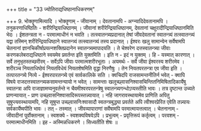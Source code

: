 +++
title = "33 ज्योतिराद्यधिष्ठानाधिकरणम्"

+++
9. भोक्तॄणामित्यादि । भोक्तॄणाम् - जीवानाम् । देवतानामपि - अग्न्यादिदेवतानामपि । तनुकरणाधिष्ठितिः - शरीरेन्द्रियाधिष्ठानम् । जीवानां शरीरेन्द्रियाधिष्ठानम्, देवतानां चक्षुरादीन्द्रियाधिष्ठानमिति भेदः । ईशतन्त्रता न - परमात्माधीनं न भवति । तत्स्वातन्त्र्यप्रदानात् तेषां जीवदेवतानां स्वातन्त्र्यं तत्स्वातन्त्र्यं यद्वा तस्मिन् शरीरेन्द्रियाधिष्ठाने स्वातन्त्र्यं तत्स्वातन्त्र्यं तस्य प्रदानात् । ईश्वरः खलु सामान्येन सर्वेषामपि चेतनानां ज्ञानचिकीर्षाप्रयत्नशक्तिप्रदानेन स्वातन्त्र्यमापादयति । ते चेश्वरेण दत्तस्वातन्त्र्या जीवाः करणकलेबराद्यधिष्ठाने स्वयमेव प्रवर्तन्त इति युक्तमिति । इति न - इदं न युक्तम् । हि - यस्मात् कारणात् । सर्वे तनुभृतस्तच्छरीरम् - सर्वेऽपि जीवाः परमात्मशरीरभूताः । अयमर्थः - सर्वे जीवा ईश्वरस्य शरीरमेव । शरीरञ्च नियताधिष्ठेयं नियतविधेयं नियतशेषमिति वृद्धा निरणैषुः । तेन नियतपरतन्त्रा एव जीवा इति । तत्पारतन्त्र्ये नित्ये - ईश्वरपारतन्त्र्ये एवं सार्वकालिके सति । क्वचिदपि राजसामन्तनीतिर्न भवेत् - क्वापि विषये राजदत्तस्वातन्त्र्यकसामन्तन्यायो न भवेत् । सामन्ताः खलूच्छ्वासनिश्वासचिन्तितनिमिषितादिकार्येषु स्वातन्त्रा अपि राजाज्ञामप्यनुवर्तन्ते न चैवमीश्वरपरतन्त्रेषु स्वातन्त्र्यगन्धोऽप्यस्तीति भावः । तत्र दृष्टान्त उच्यते प्राणन्यायात् - प्राण उच्छ्वासनिश्वासादिरूपस्तन्न्यायात् । नहि जागरावस्थायामेव प्राणिति अपितु सुषुप्त्यवस्थायामपि, नहि सुषुप्त उच्छ्वासनिःश्वासादौ स्वतन्त्रबुद्ध्या प्रवर्तते अपि त्वीश्वरप्रेरित एवेति तन्न्यायः सर्वकार्येष्वपीति भावः । तत् - तस्मात् । जीवव्यापाराणां सर्वेषामपि परमात्मायत्तत्वात् । चेतनानाम् - जीवादीनां पूर्वोक्तानाम् । स्वशक्ये - स्वशक्यविषयेऽपि । प्रभुत्वम् - प्रवृत्तिरूपं कर्तृत्वम् । परवशम् - परमात्माधीनमिति । इह - अस्मिन्नधिकरणे । सिध्यतीति शेषः ॥